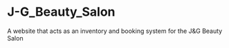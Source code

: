 # J-G_Beauty_Salon
A website that acts as an inventory and booking system for the J&amp;G Beauty Salon
